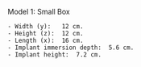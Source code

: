 Model 1: Small Box
 
	- Width (y):   12 cm.
	- Height (z):  12 cm.
	- Length (x):  16 cm.  
	- Implant immersion depth:  5.6 cm.
	- Implant height:  7.2 cm.
